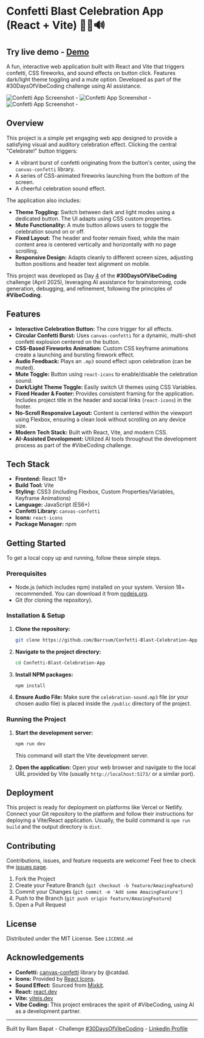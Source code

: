 # Confetti Blast Celebration App (React + Vite) 🎉💥🔊

## Try live demo - [Demo](https://confetti-blast-celebration-app.vercel.app/)

A fun, interactive web application built with React and Vite that triggers confetti, CSS fireworks, and sound effects on button click. Features dark/light theme toggling and a mute option. Developed as part of the #30DaysOfVibeCoding challenge using AI assistance.

<!-- ================================================== -->

![Confetti App Screenshot - ](public/homepage-01.png) 
![Confetti App Screenshot - ](public/homepage-02.png) 
![Confetti App Screenshot - ](public/homepage-03.png)

<!-- ================================================== -->

## Overview

This project is a simple yet engaging web app designed to provide a satisfying visual and auditory celebration effect. Clicking the central "Celebrate!" button triggers:

*   A vibrant burst of confetti originating from the button's center, using the `canvas-confetti` library.
*   A series of CSS-animated fireworks launching from the bottom of the screen.
*   A cheerful celebration sound effect.

The application also includes:

*   **Theme Toggling:** Switch between dark and light modes using a dedicated button. The UI adapts using CSS custom properties.
*   **Mute Functionality:** A mute button allows users to toggle the celebration sound on or off.
*   **Fixed Layout:** The header and footer remain fixed, while the main content area is centered vertically and horizontally with no page scrolling.
*   **Responsive Design:** Adapts cleanly to different screen sizes, adjusting button positions and header text alignment on mobile.

This project was developed as Day [4](Link) of the **#30DaysOfVibeCoding** challenge (April 2025), leveraging AI assistance for brainstorming, code generation, debugging, and refinement, following the principles of **#VibeCoding**.

## Features

*   **Interactive Celebration Button:** The core trigger for all effects.
*   **Circular Confetti Burst:** Uses `canvas-confetti` for a dynamic, multi-shot confetti explosion centered on the button.
*   **CSS-Based Fireworks Animation:** Custom CSS keyframe animations create a launching and bursting firework effect.
*   **Audio Feedback:** Plays an `.mp3` sound effect upon celebration (can be muted).
*   **Mute Toggle:** Button using `react-icons` to enable/disable the celebration sound.
*   **Dark/Light Theme Toggle:** Easily switch UI themes using CSS Variables.
*   **Fixed Header & Footer:** Provides consistent framing for the application. Includes project title in the header and social links (`react-icons`) in the footer.
*   **No-Scroll Responsive Layout:** Content is centered within the viewport using Flexbox, ensuring a clean look without scrolling on any device size.
*   **Modern Tech Stack:** Built with React, Vite, and modern CSS.
*   **AI-Assisted Development:** Utilized AI tools throughout the development process as part of the #VibeCoding challenge.

## Tech Stack

*   **Frontend:** React 18+
*   **Build Tool:** Vite
*   **Styling:** CSS3 (including Flexbox, Custom Properties/Variables, Keyframe Animations)
*   **Language:** JavaScript (ES6+)
*   **Confetti Library:** `canvas-confetti`
*   **Icons:** `react-icons`
*   **Package Manager:** npm

## Getting Started

To get a local copy up and running, follow these simple steps.

### Prerequisites

*   Node.js (which includes npm) installed on your system. Version 18+ recommended. You can download it from [nodejs.org](https://nodejs.org/).
*   Git (for cloning the repository).

### Installation & Setup

1.  **Clone the repository:**
    ```bash
    git clone https://github.com/Barrsum/Confetti-Blast-Celebration-App.git
    ```

2.  **Navigate to the project directory:**
    ```bash
    cd Confetti-Blast-Celebration-App
    ```

3.  **Install NPM packages:**
    ```bash
    npm install
    ```

4.  **Ensure Audio File:**
    Make sure the `celebration-sound.mp3` file (or your chosen audio file) is placed inside the `/public` directory of the project.

### Running the Project

1.  **Start the development server:**
    ```bash
    npm run dev
    ```
    This command will start the Vite development server.

2.  **Open the application:**
    Open your web browser and navigate to the local URL provided by Vite (usually `http://localhost:5173/` or a similar port).

## Deployment

This project is ready for deployment on platforms like Vercel or Netlify. Connect your Git repository to the platform and follow their instructions for deploying a Vite/React application. Usually, the build command is `npm run build` and the output directory is `dist`.

## Contributing

Contributions, issues, and feature requests are welcome! Feel free to check the [issues page](https://github.com/Barrsum/Confetti-Blast-Celebration-App/issues).

1.  Fork the Project
2.  Create your Feature Branch (`git checkout -b feature/AmazingFeature`)
3.  Commit your Changes (`git commit -m 'Add some AmazingFeature'`)
4.  Push to the Branch (`git push origin feature/AmazingFeature`)
5.  Open a Pull Request

## License

Distributed under the MIT License. See `LICENSE.md`

## Acknowledgements

*   **Confetti:** [canvas-confetti](https://github.com/catdad/canvas-confetti) library by @catdad.
*   **Icons:** Provided by [React Icons](https://react-icons.github.io/react-icons/).
*   **Sound Effect:** Sourced from [Mixkit](https://assets.mixkit.co/active_storage/sfx/2991/2991-preview.mp3).
*   **React:** [react.dev](https://react.dev/)
*   **Vite:** [vitejs.dev](https://vitejs.dev/)
*   **Vibe Coding:** This project embraces the spirit of #VibeCoding, using AI as a development partner.

---

Built by Ram Bapat - Challenge [\#30DaysOfVibeCoding](https://www.linkedin.com/posts/ram-bapat-barrsum-diamos_vibecoding-ai-machinelearning-activity-7312839191153860608-wQ8y?utm_source=share&utm_medium=member_desktop&rcm=ACoAAEokGUcBG1WEFP4A_IMlyO4LNl-eu2MD52w) - [LinkedIn Profile](https://www.linkedin.com/in/ram-bapat-barrsum-diamos)
